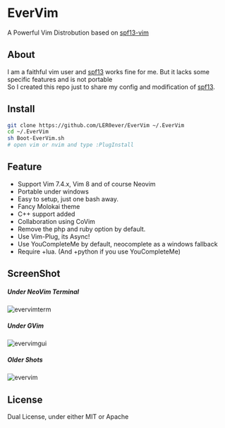 # EverVim
A Powerful Vim Distrobution based on [spf13-vim](https://github.com/spf13/spf13-vim)

## About
I am a faithful vim user and [spf13](https://github.com/spf13/spf13-vim) works fine for me. But it lacks some specific features and is not portable  
So I created this repo just to share my config and modification of [spf13](https://github.com/spf13/spf13-vim).  

## Install
```bash
git clone https://github.com/LER0ever/EverVim ~/.EverVim
cd ~/.EverVim
sh Boot-EverVim.sh
# open vim or nvim and type :PlugInstall
```

## Feature
- Support Vim 7.4.x, Vim 8 and of course Neovim
- Portable under windows
- Easy to setup, just one bash away.
- Fancy Molokai theme
- C++ support added
- Collaboration using CoVim
- Remove the php and ruby option by default.
- Use Vim-Plug, its Async!
- Use YouCompleteMe by default, neocomplete as a windows fallback
- Require +lua. (And +python if you use YouCompleteMe)

## ScreenShot
##### Under NeoVim Terminal
![evervimterm](http://i.imgur.com/KRvlDp3.png)
##### Under GVim
![evervimgui](http://i.imgur.com/8ICWEmw.png)
##### Older Shots
![evervim](http://i1.piimg.com/7134/88e4263393d72eec.png)

## License
Dual License, under either MIT or Apache
